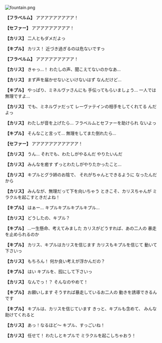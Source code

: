 
![fountain.png](../images/backgrounds/fountain.png)

**【フラベルム】**
アアアアアアアアア！

**【セファー】**
アアアアアアアアア！

**【カリス】**
二人ともダメだよっ

**【キプル】**
カリス！
近づき過ぎるのは危ないですっ

**【フラベルム】**
アアアアアアアアア！

**【カリス】**
きゃっ…！
わたしの声、聞こえてないのかなあ…

**【カリス】**
まず声を届かせないといけないはず
なんだけど…

**【キプル】**
やっぱり、ミネルヴァさんにも
手伝ってもらいましょう…
一人では無理ですよ…

**【カリス】**
でも、ミネルヴァだって
レーヴァテインの相手をしてくれてる
んだよっ

**【カリス】**
わたしが音を上げたら…
フラベルムとセファーを助けられ
ないよっ

**【キプル】**
そんなこと言って…
無理をしてまた倒れたら…

**【セファー】**
アアアアアアアアアアア！

**【カリス】**
うん…
それでも、わたしがやるんだ
やりたいんだ

**【カリス】**
みんなを癒す
ずっとわたしがやりたかったこと…

**【カリス】**
キプルとグラ姉のお陰で、
それがちゃんとできるように
なったんだから

**【カリス】**
みんなが、無理だって下を向いちゃう
ときこそ、カリスちゃんが
ミラクルを起こすときだよね！

**【キプル】**
はぁー…
キプルキプルキプルキプル…

**【カリス】**
どうしたの、キプル？

**【キプル】**
…一生懸命、考えてみました
カリスがどうすれば、あの二人の
暴走を止められるのか

**【キプル】**
カリス、キプルはカリスを信じます
カリスもキプルを信じて
動いて下さいっ

**【カリス】**
もちろん！
何か良い考えが浮かんだの？

**【キプル】**
はい
キプルを、囮にして下さいっ

**【カリス】**
なんでっ！？
そんなのやめて！

**【キプル】**
お願いします
そうすれば暴走しているお二人の
動きを誘導できるんです

**【キプル】**
キプルは、カリスを信じています
きっと、キプルも含めて、
みんな助けてくれると

**【カリス】**
あっ！なるほど～
キプル、すっごいね！

**【カリス】**
任せて！
わたしとキプルで
ミラクルを起こしちゃおう！
